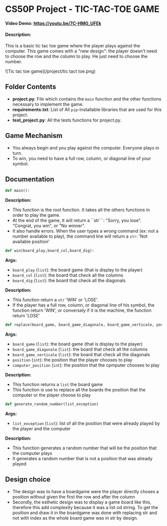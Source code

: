 # CS50P Project - TIC-TAC-TOE GAME
#### Video Demo:  https://youtu.be/7C-HMG_UFEk
#### Description:
This is a basic tic tac toe game where the player plays against the computer. This game comes with a "new design": the player doesn't need to choose the row and the column to play. He just need to choose the number.

![Tic tac toe game](/project/tic tact toe.png)

## Folder Contents
- **project.py**: File which contains the ```main``` function and the other functions necessary to implement the game.
- **requirements.txt**: List of All ```pip```-installable libraries that are used for this project.
- **test_project.py**: All the tests functions for project.py.


## Game Mechanism
- You always begin and you play against the computer. Everyone plays in turn.
- To win, you need to have a full row, column, or diagonal line of your symbol.


## Documentation

```python
def main():
```
**Description:**
- This function is the root function. It takes all the others functions in order to play the game.
- At the end of the game, it will return a ``str```: "Sorry, you lose". "Congrat, you win", or "No winner".
- It also handle errors. When the user types a wrong command (ex: not a number available to play), the command line will return a ``str``: 'Not available position'


```python
def win(board_play,board_col,board_dig):
```

**Args:**
- ```board_play``` (```list```): the board game (that is display to the player)
- ```board_col``` (```list```): the board that check all the columns
- ```board_dig``` (```list```): the board that check all the diagonals


**Description:**
- This function return a ``str`` 'WIN' or 'LOSE'.
- If the player has a full row, column, or diagonal line of his symbol, the function return 'WIN', or conversely if it is the machine, the function return 'LOSE'



```python
def replace(board_game, board_game_diagonale, board_game_verticale, position, computer_position)
```
**Args:**
- ```board_game``` (```list```): the board game (that is display to the player)
- ```board_game_diagonale``` (```list```): the board that check all the columns
- ```board_game_verticale``` (```list```): the board that check all the diagonals
- ```position``` (```int```): the position that the player chooses to play
- ```computer_position``` (```int```): the position that the cpmputer chooses to play


**Description:**
- This function returns a ``list`` the board game
- This function is use to replace all the boards the position that the computer or the player choose to play


```python
def generate_random_number(list_exception)
```

**Args:**
- ```list_exception``` (```list```): list of all the position that were already played by the player and the computer

**Description:**
- This function generates a random number that will be the position that the computer plays
- It generates a random number that is not a position that was already played

## Design choice
- The design was to have a boardgame were the player directly choses a position without given the first the row and after the column
- Secondly, the esthetic design was to display a game board like this, therefore this add complexity because it was a list od string. To get the position and draw it in the boardgame was done with replacing str and not with index as the whole board game was in str by design.
